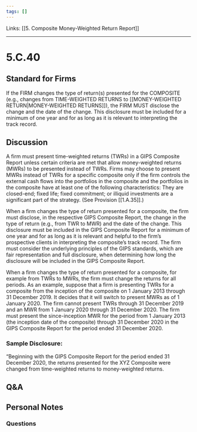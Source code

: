 ```yaml
---
tags: []
---
```

Links: [[5. Composite Money-Weighted Return Report]]
___
# 5.C.40
## Standard for Firms
If the FIRM changes the type of return(s) presented for the COMPOSITE (e.g., changes from TIME-WEIGHTED RETURNS to [[MONEY-WEIGHTED RETURN|MONEY-WEIGHTED RETURNS]]), the FIRM MUST disclose the change and the date of the change. This disclosure must be included for a minimum of one year and for as long as it is relevant to interpreting the track record.
## Discussion
A firm must present time-weighted returns (TWRs) in a GIPS Composite Report unless certain criteria are met that allow money-weighted returns (MWRs) to be presented instead of TWRs. Firms may choose to present MWRs instead of TWRs for a specific composite only if the firm controls the external cash flows into the portfolios in the composite and the portfolios in the composite have at least one of the following characteristics: They are closed-end; fixed life; fixed commitment; or illiquid investments are a significant part of the strategy. (See Provision [[1.A.35]].)

When a firm changes the type of return presented for a composite, the firm must disclose, in the respective GIPS Composite Report, the change in the type of return (e.g., from TWR to MWR) and the date of the change. This disclosure must be included in the GIPS Composite Report for a minimum of one year and for as long as it is relevant and helpful to the firm’s prospective clients in interpreting the composite’s track record. The firm must consider the underlying principles of the GIPS standards, which are fair representation and full disclosure, when determining how long the disclosure will be included in the GIPS Composite Report.

When a firm changes the type of return presented for a composite, for example from TWRs to MWRs, the firm must change the returns for all periods. As an example, suppose that a firm is presenting TWRs for a composite from the inception of the composite on 1 January 2013 through 31 December 2019. It decides that it will switch to present MWRs as of 1 January 2020. The firm cannot present TWRs through 31 December 2019 and an MWR from 1 January 2020 through 31 December 2020. The firm must present the since-inception MWR for the period from 1 January 2013 (the inception date of the composite) through 31 December 2020 in the GIPS Composite Report for the period ended 31 December 2020.
### Sample Disclosure:
“Beginning with the GIPS Composite Report for the period ended 31 December 2020, the returns presented for the XYZ Composite were changed from time-weighted returns to money-weighted returns.
## Q&A

## Personal Notes

### Questions